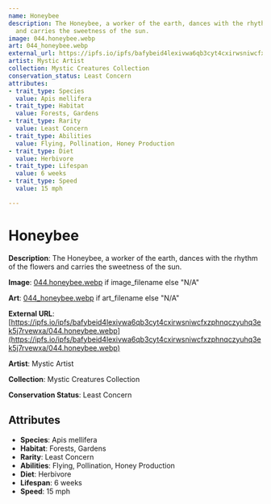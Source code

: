 ```yaml
---
name: Honeybee
description: The Honeybee, a worker of the earth, dances with the rhythm of the flowers
  and carries the sweetness of the sun.
image: 044.honeybee.webp
art: 044_honeybee.webp
external_url: https://ipfs.io/ipfs/bafybeid4lexivwa6qb3cyt4cxirwsniwcfxzphnqczyuhq3ek5j7rvewxa/044.honeybee.webp
artist: Mystic Artist
collection: Mystic Creatures Collection
conservation_status: Least Concern
attributes:
- trait_type: Species
  value: Apis mellifera
- trait_type: Habitat
  value: Forests, Gardens
- trait_type: Rarity
  value: Least Concern
- trait_type: Abilities
  value: Flying, Pollination, Honey Production
- trait_type: Diet
  value: Herbivore
- trait_type: Lifespan
  value: 6 weeks
- trait_type: Speed
  value: 15 mph

---
```


# Honeybee

**Description**: The Honeybee, a worker of the earth, dances with the rhythm of the flowers and carries the sweetness of the sun.

**Image**: [044.honeybee.webp](./044.honeybee.webp) if image_filename else "N/A"

**Art**: [044_honeybee.webp](./044_honeybee.webp) if art_filename else "N/A"

**External URL**: [https://ipfs.io/ipfs/bafybeid4lexivwa6qb3cyt4cxirwsniwcfxzphnqczyuhq3ek5j7rvewxa/044.honeybee.webp](https://ipfs.io/ipfs/bafybeid4lexivwa6qb3cyt4cxirwsniwcfxzphnqczyuhq3ek5j7rvewxa/044.honeybee.webp)

**Artist**: Mystic Artist

**Collection**: Mystic Creatures Collection

**Conservation Status**: Least Concern

## Attributes
- **Species**: Apis mellifera
- **Habitat**: Forests, Gardens
- **Rarity**: Least Concern
- **Abilities**: Flying, Pollination, Honey Production
- **Diet**: Herbivore
- **Lifespan**: 6 weeks
- **Speed**: 15 mph
